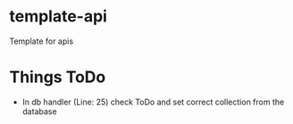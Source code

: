 # template-api
Template for apis

# Things ToDo
- In db handler (Line: 25) check ToDo and set correct collection from the database